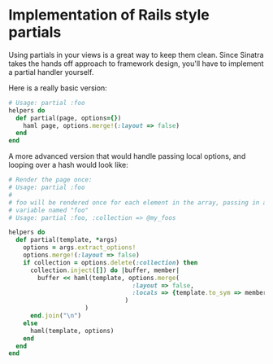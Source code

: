 # Implementation of Rails style partials

Using partials in your views is a great way to keep them clean. Since Sinatra
takes the hands off approach to framework design, you'll have to implement a
partial handler yourself.

Here is a really basic version:

```ruby
# Usage: partial :foo
helpers do
  def partial(page, options={})
    haml page, options.merge!(:layout => false)
  end
end
```

A more advanced version that would handle passing local options, and looping
over a hash would look like:

```ruby
# Render the page once:
# Usage: partial :foo
#
# foo will be rendered once for each element in the array, passing in a local
# variable named "foo"
# Usage: partial :foo, :collection => @my_foos

helpers do
  def partial(template, *args)
    options = args.extract_options!
    options.merge!(:layout => false)
    if collection = options.delete(:collection) then
      collection.inject([]) do |buffer, member|
        buffer << haml(template, options.merge(
                                  :layout => false,
                                  :locals => {template.to_sym => member}
                                )
                     )
      end.join("\n")
    else
      haml(template, options)
    end
  end
end
```
